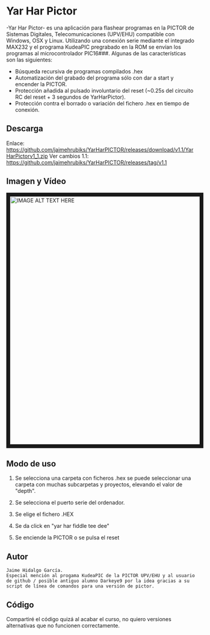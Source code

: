 # Yar Har Pictor

-Yar Har Pictor- es una aplicación para flashear programas en la PICTOR de Sistemas Digitales, Telecomunicaciones (UPV/EHU) compatible con Windows, OSX y Linux. Utilizando una conexión serie mediante el integrado MAX232 y el programa KudeaPIC pregrabado en la ROM se envían los programas al microcontrolador PIC16###. Algunas de las características son las siguientes:

  - Búsqueda recursiva de programas compilados .hex
  - Automatización del grabado del programa sólo con dar a start y encender la PICTOR.
  - Protección añadida al pulsado involuntario del reset (~0.25s del circuito RC del reset + 3 segundos de YarHarPictor).
  - Protección contra el borrado o variación del fichero .hex en tiempo de conexión.

## Descarga

Enlace: https://github.com/jaimehrubiks/YarHarPICTOR/releases/download/v1.1/YarHarPictorv1_1.zip
Ver cambios 1.1: https://github.com/jaimehrubiks/YarHarPICTOR/releases/tag/v1.1

## Imagen y Vídeo

<a href="https://www.youtube.com/watch?v=_tAKQwJ5mWk
" target="_blank"><img src="https://i.imgur.com/zhWHPzt.png" 
alt="IMAGE ALT TEXT HERE" width="900" height="659" border="10" /></a>

## Modo de uso
1)  Se selecciona una carpeta con ficheros .hex se puede seleccionar una carpeta con muchas subcarpetas y proyectos, elevando el valor de "depth".

2) Se selecciona el puerto serie del ordenador.

3) Se elige el fichero .HEX

4) Se da click en "yar har fiddle tee dee"

5) Se enciende la PICTOR o se pulsa el reset

## Autor
    Jaime Hidalgo García.
    Especial mención al progama KudeaPIC de la PICTOR UPV/EHU y al usuario de github / posible antiguo alumno Darkeye9 por la idea gracias a su script de línea de comandos para una versión de pictor.
    
## Código
  Compartiré el código quizá al acabar el curso, no quiero versiones alternativas que no funcionen correctamente.
